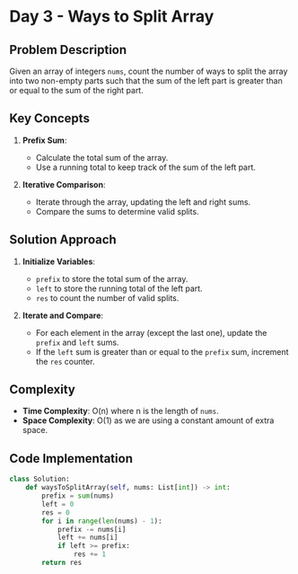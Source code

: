 # Day 3 - Ways to Split Array

## Problem Description

Given an array of integers `nums`, count the number of ways to split the array into two non-empty parts such that the sum of the left part is greater than or equal to the sum of the right part.

## Key Concepts

1. **Prefix Sum**:

   - Calculate the total sum of the array.
   - Use a running total to keep track of the sum of the left part.

2. **Iterative Comparison**:
   - Iterate through the array, updating the left and right sums.
   - Compare the sums to determine valid splits.

## Solution Approach

1. **Initialize Variables**:

   - `prefix` to store the total sum of the array.
   - `left` to store the running total of the left part.
   - `res` to count the number of valid splits.

2. **Iterate and Compare**:
   - For each element in the array (except the last one), update the `prefix` and `left` sums.
   - If the `left` sum is greater than or equal to the `prefix` sum, increment the `res` counter.

## Complexity

- **Time Complexity**: O(n) where n is the length of `nums`.
- **Space Complexity**: O(1) as we are using a constant amount of extra space.

## Code Implementation

```python
class Solution:
    def waysToSplitArray(self, nums: List[int]) -> int:
        prefix = sum(nums)
        left = 0
        res = 0
        for i in range(len(nums) - 1):
            prefix -= nums[i]
            left += nums[i]
            if left >= prefix:
                res += 1
        return res
```
